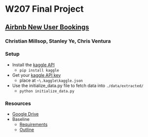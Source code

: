 # W207 Final Project
## [Airbnb New User Bookings](https://www.kaggle.com/c/airbnb-recruiting-new-user-bookings/data)

### Christian Millsop, Stanley Ye, Chris Ventura

### Setup
+ Install the [kaggle API](https://github.com/Kaggle/kaggle-api)
    + `pip install kaggle`
+ Get your [kaggle API key](https://www.kaggle.com/docs/api)
    + place at `~\.kaggle\kaggle.json`
+ Use the initialize_data.py file to fetch data into `./data/extracted/`
    + `python initialize_data.py`

### Resources
+ [Google Drive](https://drive.google.com/open?id=152yIQyhFyDSRRQZE-v8LPPF2z7pZeiBU)
+ Baseline
    + [Requirements](https://drive.google.com/open?id=1IZeUNQQC6_F67f8YWCi5myEhUa3EBe7keekojPjDLNg)
    + [Outline](https://drive.google.com/open?id=18mTnPOFkEPtZK-YfdbMsVxah7yS76HR66nLoFZPVIhs)